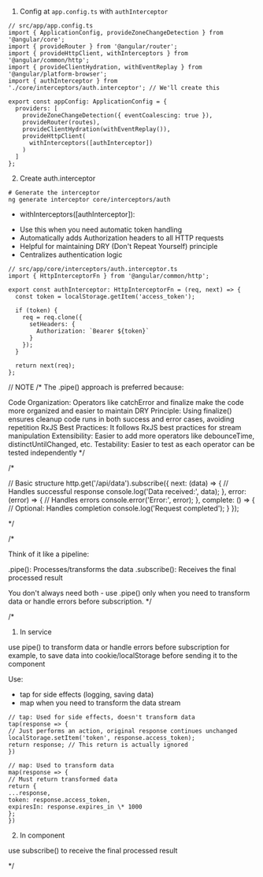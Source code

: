 1. Config at `app.config.ts` with `authInterceptor`

```
// src/app/app.config.ts
import { ApplicationConfig, provideZoneChangeDetection } from '@angular/core';
import { provideRouter } from '@angular/router';
import { provideHttpClient, withInterceptors } from '@angular/common/http';
import { provideClientHydration, withEventReplay } from '@angular/platform-browser';
import { authInterceptor } from './core/interceptors/auth.interceptor'; // We'll create this

export const appConfig: ApplicationConfig = {
  providers: [
    provideZoneChangeDetection({ eventCoalescing: true }),
    provideRouter(routes),
    provideClientHydration(withEventReplay()),
    provideHttpClient(
      withInterceptors([authInterceptor])
    )
  ]
};
```

2. Create auth.interceptor

```
# Generate the interceptor
ng generate interceptor core/interceptors/auth
```

- withInterceptors([authInterceptor]):

* Use this when you need automatic token handling
* Automatically adds Authorization headers to all HTTP requests
* Helpful for maintaining DRY (Don't Repeat Yourself) principle
* Centralizes authentication logic

```
// src/app/core/interceptors/auth.interceptor.ts
import { HttpInterceptorFn } from '@angular/common/http';

export const authInterceptor: HttpInterceptorFn = (req, next) => {
  const token = localStorage.getItem('access_token');

  if (token) {
    req = req.clone({
      setHeaders: {
        Authorization: `Bearer ${token}`
      }
    });
  }

  return next(req);
};
```

// NOTE
/\*
The .pipe() approach is preferred because:

Code Organization: Operators like catchError and finalize make the code more organized and easier to maintain
DRY Principle: Using finalize() ensures cleanup code runs in both success and error cases, avoiding repetition
RxJS Best Practices: It follows RxJS best practices for stream manipulation
Extensibility: Easier to add more operators like debounceTime, distinctUntilChanged, etc.
Testability: Easier to test as each operator can be tested independently
\*/

/\*

// Basic structure
http.get('/api/data').subscribe({
next: (data) => {
// Handles successful response
console.log('Data received:', data);
},
error: (error) => {
// Handles errors
console.error('Error:', error);
},
complete: () => {
// Optional: Handles completion
console.log('Request completed');
}
});

\*/

/\*

Think of it like a pipeline:

.pipe(): Processes/transforms the data
.subscribe(): Receives the final processed result

You don't always need both - use .pipe() only when you need to transform data or handle errors before subscription.
\*/

/\*

1. In service

use pipe() to transform data or handle errors before subscription
for example, to save data into cookie/localStorage before sending it to the component

Use:

- tap for side effects (logging, saving data)
- map when you need to transform the data stream

```
// tap: Used for side effects, doesn't transform data
tap(response => {
// Just performs an action, original response continues unchanged
localStorage.setItem('token', response.access_token);
return response; // This return is actually ignored
})

// map: Used to transform data
map(response => {
// Must return transformed data
return {
...response,
token: response.access_token,
expiresIn: response.expires_in \* 1000
};
})
```

2. In component

use subscribe() to receive the final processed result

\*/
